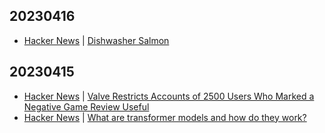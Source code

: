 ## 20230416
- [Hacker News](https://news.ycombinator.com/front) | [Dishwasher Salmon](https://news.ycombinator.com/item?id=35586683)

## 20230415
- [Hacker News](https://news.ycombinator.com/front) | [Valve Restricts Accounts of 2500 Users Who Marked a Negative Game Review Useful](https://news.ycombinator.com/item?id=35577895)
- [Hacker News](https://news.ycombinator.com/front) | [What are transformer models and how do they work?](https://news.ycombinator.com/item?id=35576918)

